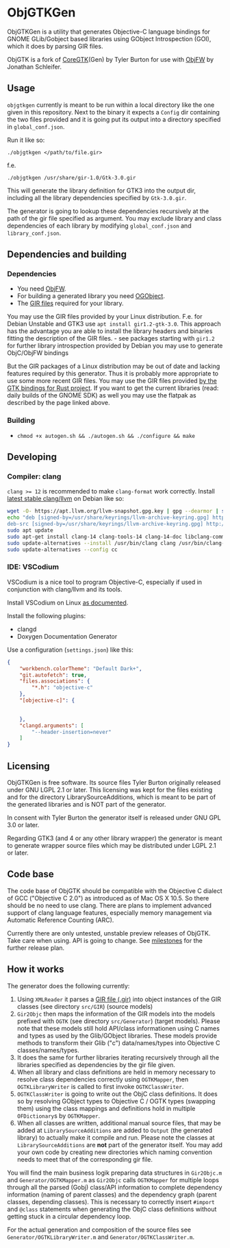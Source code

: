 ObjGTKGen
==========

ObjGTKGen is a utility that generates Objective-C language bindings for GNOME GLib/Gobject based libraries using GObject Introspection (GOI), which it does by parsing GIR files.

ObjGTK is a fork of [CoreGTK](https://github.com/coregtk)(Gen) by Tyler Burton for use
with [ObjFW](https://objfw.nil.im/) by Jonathan Schleifer.

## Usage

`objgtkgen` currently is meant to be run within a local directory like the one given in this repository. Next to the binary it expects a `Config` dir containing the two files provided and it is going put its output into a directory specified in `global_conf.json`.

Run it like so:

```
./objgtkgen </path/to/file.gir>
```

f.e.
```
./objgtkgen /usr/share/gir-1.0/Gtk-3.0.gir
```

This will generate the library definition for GTK3 into the output dir, including all the library dependencies specified by `Gtk-3.0.gir`.

The generator is going to lookup these dependencies recursively at the path of the gir file specified as argument. You may exclude library and class dependencies of each library by modifying `global_conf.json` and `library_conf.json`.

## Dependencies and building

### Dependencies

- You need [ObjFW](https://objfw.nil.im/).
- For building a generated library you need [OGObject](https://codeberg.org/ObjGTK/OGObject).
- The [GIR files](https://gi.readthedocs.io/en/latest/) required for your library.

You may use the GIR files provided by your Linux distribution. F.e. for Debian Unstable and GTK3 use `apt install gir1.2-gtk-3.0`. This approach has the advantage you are able to install the library headers and binaries fitting the description of the GIR files.
    - see packages starting with `gir1.2` for further library introspection provided by Debian you may use to generate ObjC/ObjFW bindings

But the GIR packages of a Linux distribution may be out of date and lacking features required by this generator. Thus it is probably more appropriate to use some more recent GIR files. You may use the GIR files provided [by the GTK bindings for Rust project](https://github.com/gtk-rs/gir-files). If you want to get the current libraries (read: daily builds of the GNOME SDK) as well you may use the flatpak as described by the page linked above. 


### Building

- `chmod +x autogen.sh && ./autogen.sh && ./configure && make`

## Developing

### Compiler: clang

`clang >= 12` is recommended to make `clang-format` work correctly. Install [latest stable clang/llvm](https://apt.llvm.org/) on Debian like so:

```bash
wget -O- https://apt.llvm.org/llvm-snapshot.gpg.key | gpg --dearmor | sudo tee /usr/share/keyrings/llvm-archive-keyring.gpg
echo "deb [signed-by=/usr/share/keyrings/llvm-archive-keyring.gpg] http://apt.llvm.org/bullseye/ llvm-toolchain-bullseye-14 main
deb-src [signed-by=/usr/share/keyrings/llvm-archive-keyring.gpg] http://apt.llvm.org/bullseye/ llvm-toolchain-bullseye-14 main" | sudo tee /etc/apt/sources.list.d/clang.list
sudo apt update
sudo apt-get install clang-14 clang-tools-14 clang-14-doc libclang-common-14-dev libclang-14-dev libclang1-14 clang-format-14 python3-clang-14 clangd-14 clang-tidy-14 lldb-14 lld-14
sudo update-alternatives --install /usr/bin/clang clang /usr/bin/clang-14 140 --slave /usr/bin/clang++ clang++ /usr/bin/clang++-14 --slave /usr/share/man/man1/clang.1.gz clang.1.gz /usr/share/man/man1/clang-14.1.gz --slave /usr/bin/clang-tidy clang-tidy /usr/bin/clang-tidy-14  --slave /usr/bin/clang-format clang-format /usr/bin/clang-format-14 --slave /usr/bin/clangd clangd /usr/bin/clangd-14udo update-alternatives --install /usr/bin/cc cc /usr/bin/clang-14 140
sudo update-alternatives --config cc
```

### IDE: VSCodium

VSCodium is a nice tool to program Objective-C, especially if used in conjunction with clang/llvm and its tools.

Install VSCodium on Linux [as documented](https://gitlab.com/paulcarroty/vscodium-deb-rpm-repo).

Install the following plugins:
- clangd
- Doxygen Documentation Generator

Use a configuration (`settings.json`) like this:
```json
{
    "workbench.colorTheme": "Default Dark+",
    "git.autofetch": true,
    "files.associations": {
        "*.h": "objective-c"
    },
    "[objective-c]": {

    
    },
    "clangd.arguments": [
        "--header-insertion=never"
    ]
}
```

## Licensing

ObjGTKGen is free software. Its source files Tyler Burton originally released under
GNU LGPL 2.1 or later. This licensing was kept for the files existing and for the directory LibrarySourceAdditions, which is meant to be part of the generated libraries and is NOT part of the generator.

In consent with Tyler Burton the generator itself is released under GNU GPL 3.0 or later.

Regarding GTK3 (and 4 or any other library wrapper) the generator is meant to generate wrapper source files which may be distributed under LGPL 2.1 or later.

## Code base

The code base of ObjGTK should be compatible with the Objective C dialect of GCC ("Objective C 2.0") as introduced as of Mac OS X 10.5. So there should be no need to use clang. There are plans to implement advanced support of clang language features, especially memory management via Automatic Reference Counting (ARC).

Currently there are only untested, unstable preview releases of ObjGTK. Take care when using. API is going to change. See [milestones](https://codeberg.org/Letterus/objgtkgen/milestones) for the further release plan.

## How it works

The generator does the following currently:

1. Using `XMLReader` it parses a [GIR file (.gir)](https://gi.readthedocs.io/en/latest/) into object instances of the GIR classes (see directory `src/GIR`) (source models)
2. `Gir2Objc` then maps the information of the GIR models into the models prefixed with `OGTK` (see directory `src/Generator`) (target models). Please note that these models still hold API/class informationen using C names and types as used by the Glib/GObject libraries. These models provide methods to transform their Glib ("c") data/names/types into Objective C classes/names/types.
3. It does the same for further libraries iterating recursively through all the libraries specified as dependencies by the gir file given.
4. When all library and class definitions are held in memory necessary to resolve class dependencies correctly using `OGTKMapper`, then `OGTKLibraryWriter` is called to first invoke `OGTKClassWriter`.
5. `OGTKClassWriter` is going to write out the ObjC class definitions. It does so by resolving GObject types to Objective C / OGTK types (swapping them) using the class mappings and definitions hold in multiple `OFDictionary`s by `OGTKMapper`.
6. When all classes are written, additional manual source files, that may be added at `LibrarySourceAdditions` are added to `Output` (the generated library) to actually make it compile and run. Please note the classes at `LibrarySourceAdditions` are **not** part of the generator itself. You may add your own code by creating new directories which naming convention needs to meet that of the corresponding gir file.

You will find the main business logik preparing data structures in `Gir2Objc.m` and `Generator/OGTKMapper.m` as `Gir2Objc` calls `OGTKMapper` for multiple loops through all the parsed (Gobj) class/API information to complete dependency information (naming of parent classes) and the dependency graph (parent classes, depending classes). This is necessary to correctly insert `#import` and `@class` statements when generating the ObjC class definitions without getting stuck in a circular dependency loop.

For the actual generation and composition of the source files see `Generator/OGTKLibraryWriter.m` and `Generator/OGTKClassWriter.m`.